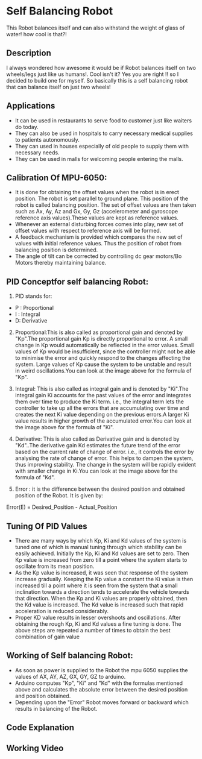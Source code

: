 # Self Balancing Robot

This Robot balances itself and can also withstand the weight of glass of water! how cool is that?!

## Description 

I always wondered how awesome it would be if Robot balances itself on two wheels/legs just like us humans!. Cool isn't it? Yes you are right !! so I decided to build one for myself. So basically this is a self balancing robot that can balance itself on just two wheels!

## Applications

- It can be used in restaurants to serve food to customer just like waiters do today.
- They can also be used in hospitals to carry necessary medical supplies to patients autonomously.
- They can used in houses especially of old people to supply them with necessary needs.
- They can be used in malls for welcoming people entering the malls.

## Calibration Of MPU-6050:

- It is done for obtaining the offset values when the robot is in erect position. The robot is set parallel to ground plane.
This position of the robot is called balancing position. The set of offset values are then taken such as Ax, Ay, Az and Gx, Gy, Gz (accelerometer and gyroscope reference axis values).These values are kept as reference values.
- Whenever an external disturbing forces comes into play, new set of offset values with respect to reference axis will be formed.
- A feedback mechanism is provided which compares the new set of values with initial reference values. Thus the position of robot from balancing position is determined.
- The angle of tilt can be corrected by controlling dc gear motors/Bo Motors thereby maintaining balance.

## PID Conceptfor self balancing Robot:

1. PID stands for:

- P : Proportional
- I : Integral
- D: Derivative

2. Proportional:This is also called as proportional gain and denoted by "Kp".The proportional gain Kp is directly proportional to error. A small change in Kp would automatically be reflected in the error values. Small values of Kp would be insufficient, since the controller might not be able to minimise the error and quickly respond to the changes affecting the system. Large values of Kp cause the system to be unstable and result in weird oscillations.You can look at the image above for the formula of "Kp".

3. Integral: This is also called as integral gain and is denoted by "Ki".The integral gain Ki accounts for the past values of the error and integrates them over time to produce the Ki term. i.e., the integral term lets the controller to take up all the errors that are accumulating over time and creates the next Ki value depending on the previous errors.A larger Ki value results in higher growth of the accumulated error.You can look at the image above for the formula of "Ki".

4. Derivative: This is also called as Derivative gain and is denoted by "Kd"..The derivative gain Kd estimates the future trend of the error based on the current rate of change of error. i.e., it controls the error by analysing the rate of change of error. This helps to dampen the system, thus improving stability. The change in the system will be rapidly evident with smaller change in Ki.You can look at the image above for the formula of "Kd".

5. Error : it is the difference between the desired position and obtained position of the Robot. It is given by:

Error(E) = Desired_Position - Actual_Position

## Tuning Of PID Values 
- There are many ways by which Kp, Ki and Kd values of the system is tuned one of which is manual tuning through which stability can be easily achieved. Initially the Kp, Ki and Kd values are set to zero. Then Kp value is increased from zero till a point where the system starts to oscillate from its mean position.
- As the Kp value is increased, it was seen that response of the system increase gradually. Keeping the Kp value a constant the Ki value is then increased till a point where it is seen from the system that a small inclination towards a direction tends to accelerate the vehicle towards that direction. When the Kp and Ki values are properly obtained, then the Kd value is increased. The Kd value is increased such that rapid acceleration is reduced considerably.
- Proper KD value results in lesser overshoots and oscillations. After obtaining the rough Kp, Ki and Kd values a fine tuning is done. The above steps are repeated a number of times to obtain the best combination of gain value

## Working of Self balancing Robot:
- As soon as power is supplied to the Robot the mpu 6050 supplies the values of AX, AY, AZ, GX, GY, GZ to arduino.
- Arduino computes "Kp", "Ki" and "Kd" with the formulas mentioned above and calculates the absolute error between the desired position and position obtained.
- Depending upon the "Error" Robot moves forward or backward which results in balancing of the Robot.

## Code Explanation

## Working Video
